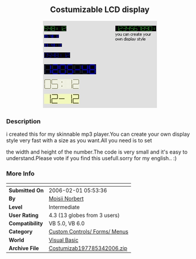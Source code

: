 ﻿<div align="center">

## Costumizable LCD display

<img src="PIC200634165895380.jpg">
</div>

### Description

i created this for my skinnable mp3 player.You can create your own display style very fast with a size as you want.All you need is to set

the width and height of the number.The code is very small and it's easy to understand.Please vote if you find this usefull.sorry for my english.. :)
 
### More Info
 


<span>             |<span>
---                |---
**Submitted On**   |2006-02-01 05:53:36
**By**             |[Moisii Norbert](https://github.com/Planet-Source-Code/PSCIndex/blob/master/ByAuthor/moisii-norbert.md)
**Level**          |Intermediate
**User Rating**    |4.3 (13 globes from 3 users)
**Compatibility**  |VB 5\.0, VB 6\.0
**Category**       |[Custom Controls/ Forms/  Menus](https://github.com/Planet-Source-Code/PSCIndex/blob/master/ByCategory/custom-controls-forms-menus__1-4.md)
**World**          |[Visual Basic](https://github.com/Planet-Source-Code/PSCIndex/blob/master/ByWorld/visual-basic.md)
**Archive File**   |[Costumizab197785342006\.zip](https://github.com/Planet-Source-Code/moisii-norbert-costumizable-lcd-display__1-64531/archive/master.zip)








